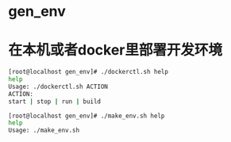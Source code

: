 # gen_env
# 在本机或者docker里部署开发环境
```bash
[root@localhost gen_env]# ./dockerctl.sh help
help
Usage: ./dockerctl.sh ACTION
ACTION:
start | stop | run | build

[root@localhost gen_env]# ./make_env.sh help
help
Usage: ./make_env.sh 
```
